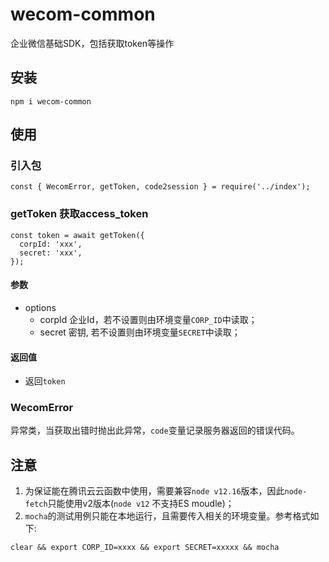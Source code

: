 # wecom-common
企业微信基础SDK，包括获取token等操作

## 安装
```
npm i wecom-common
```

## 使用

### 引入包
```
const { WecomError, getToken, code2session } = require('../index');
```

### getToken 获取access_token
```
const token = await getToken({
  corpId: 'xxx',
  secret: 'xxx',
});
```
#### 参数
- options
  - corpId 企业Id，若不设置则由环境变量`CORP_ID`中读取；
  - secret 密钥, 若不设置则由环境变量`SECRET`中读取；
#### 返回值
- 返回`token`

### WecomError
异常类，当获取出错时抛出此异常，`code`变量记录服务器返回的错误代码。

## 注意
1. 为保证能在腾讯云云函数中使用，需要兼容`node v12.16`版本，因此`node-fetch`只能使用v2版本(`node v12` 不支持ES moudle)；
2. `mocha`的测试用例只能在本地运行，且需要传入相关的环境变量。参考格式如下:
```
clear && export CORP_ID=xxxx && export SECRET=xxxxx && mocha
```